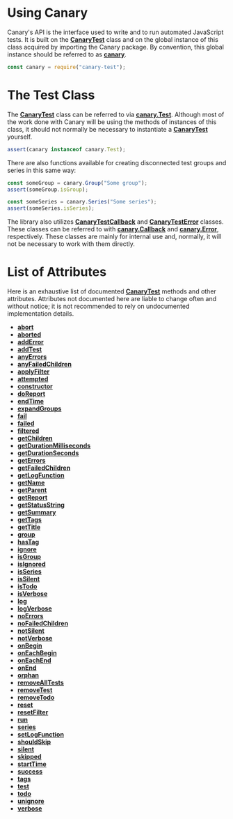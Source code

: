 # Using Canary

Canary's API is the interface used to write and to run automated JavaScript tests. It is built on the [**CanaryTest**](api-introduction.md) class and on the global instance of this class acquired by importing the Canary package. By convention, this global instance should be referred to as [**canary**](api-introduction.md).

``` js
const canary = require("canary-test");
```

# The Test Class

The [**CanaryTest**](api-introduction.md) class can be referred to via [**canary.Test**](api-introduction.md). Although most of the work done with Canary will be using the methods of instances of this class, it should not normally be necessary to instantiate a [**CanaryTest**](api-introduction.md) yourself.

``` js
assert(canary instanceof canary.Test);
```

There are also functions available for creating disconnected test groups and series in this same way:

``` js
const someGroup = canary.Group("Some group");
assert(someGroup.isGroup);
```

``` js
const someSeries = canary.Series("Some series");
assert(someSeries.isSeries);
```

The library also utilizes [**CanaryTestCallback**](api-callback-class.md) and [**CanaryTestError**](api-error-class.md) classes. These classes can be referred to with [**canary.Callback**](api-callback-class.md) and [**canary.Error**](api-error-class.md), respectively. These classes are mainly for internal use and, normally, it will not be necessary to work with them directly.

# List of Attributes

Here is an exhaustive list of documented [**CanaryTest**](api-introduction.md) methods and other attributes. Attributes not documented here are liable to change often and without notice; it is not recommended to rely on undocumented implementation details.

- [**abort**](api-advanced-usage.md#abort)
- [**aborted**](api-status-attributes.md#aborted)
- [**addError**](api-advanced-usage.md#adderror)
- [**addTest**](api-advanced-usage.md#addtest)
- [**anyErrors**](api-advanced-usage.md#anyerrors)
- [**anyFailedChildren**](api-advanced-usage.md#anyfailedchildren)
- [**applyFilter**](api-filtering-tests.md#applyfilter)
- [**attempted**](api-status-attributes.md#attempted)
- [**constructor**](api-advanced-usage.md#constructor)
- [**doReport**](api-running-tests.md#doreport)
- [**endTime**](api-status-attributes.md#endtime)
- [**expandGroups**](api-advanced-usage.md#expandgroups)
- [**fail**](api-advanced-usage.md#fail)
- [**failed**](api-status-attributes.md#failed)
- [**filtered**](api-status-attributes.md#filtered)
- [**getChildren**](api-advanced-usage.md#getchildren)
- [**getDurationMilliseconds**](api-advanced-usage.md#getdurationmilliseconds)
- [**getDurationSeconds**](api-advanced-usage.md#getdurationseconds)
- [**getErrors**](api-advanced-usage.md#geterrors)
- [**getFailedChildren**](api-advanced-usage.md#getfailedchildren)
- [**getLogFunction**](api-logging.md#getlogfunction)
- [**getName**](api-advanced-usage.md#getname)
- [**getParent**](api-advanced-usage.md#getparent)
- [**getReport**](api-running-tests.md#getreport)
- [**getStatusString**](api-advanced-usage.md#getstatusstring)
- [**getSummary**](api-running-tests.md#getsummary)
- [**getTags**](api-tagging-tests.md#gettags)
- [**getTitle**](api-advanced-usage.md#gettitle)
- [**group**](api-adding-tests.md#group)
- [**hasTag**](api-tagging-tests.md#hastag)
- [**ignore**](api-skipping-tests.md#ignore)
- [**isGroup**](api-status-attributes.md#isgroup)
- [**isIgnored**](api-status-attributes.md#isignored)
- [**isSeries**](api-status-attributes.md#isseries)
- [**isSilent**](api-status-attributes.md#issilent)
- [**isTodo**](api-status-attributes.md#istodo)
- [**isVerbose**](api-status-attributes.md#isverbose)
- [**log**](api-logging.md#log)
- [**logVerbose**](api-logging.md#logverbose)
- [**noErrors**](api-advanced-usage.md#noerrors)
- [**noFailedChildren**](api-advanced-usage.md#nofailedchildren)
- [**notSilent**](api-logging.md#notsilent)
- [**notVerbose**](api-logging.md#notverbose)
- [**onBegin**](api-group-callbacks.md#onbegin)
- [**onEachBegin**](api-group-callbacks.md#oneachbegin)
- [**onEachEnd**](api-group-callbacks.md#oneachend)
- [**onEnd**](api-group-callbacks.md#onend)
- [**orphan**](api-advanced-usage.md#orphan)
- [**removeAllTests**](api-advanced-usage.md#removealltests)
- [**removeTest**](api-advanced-usage.md#removetest)
- [**removeTodo**](api-skipping-tests.md#removetodo)
- [**reset**](api-running-tests.md#reset)
- [**resetFilter**](api-filtering-tests.md#resetfilter)
- [**run**](api-running-tests.md#run)
- [**series**](api-adding-tests.md#series)
- [**setLogFunction**](api-logging.md#setlogfunction)
- [**shouldSkip**](api-skipping-tests.md#shouldskip)
- [**silent**](api-logging.md#silent)
- [**skipped**](api-status-attributes.md#skipped)
- [**startTime**](api-status-attributes.md#starttime)
- [**success**](api-status-attributes.md#success)
- [**tags**](api-tagging-tests.md#tags)
- [**test**](api-adding-tests.md#test)
- [**todo**](api-skipping-tests.md#todo)
- [**unignore**](api-skipping-tests.md#unignore)
- [**verbose**](api-logging.md#verbose)
